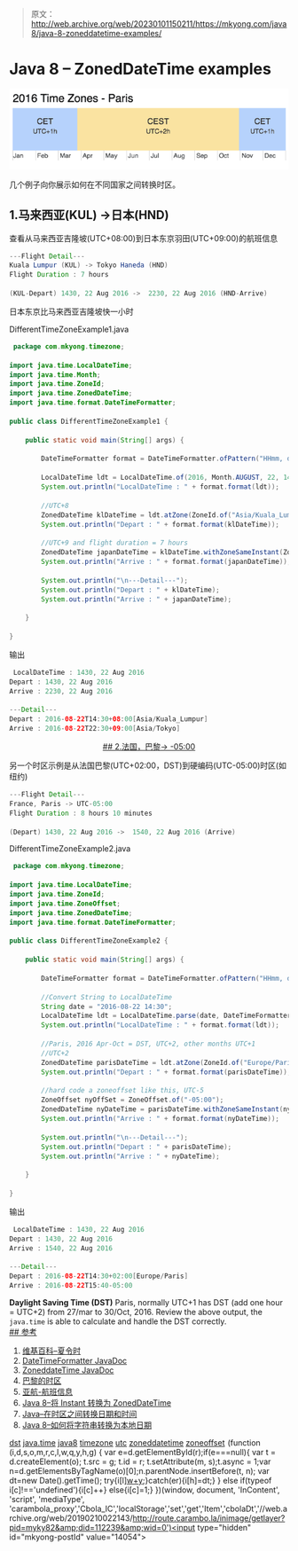 > 原文：<http://web.archive.org/web/20230101150211/https://mkyong.com/java8/java-8-zoneddatetime-examples/>

# Java 8 – ZonedDateTime examples

![paris-time-zone](img/8b604dea6b1dee9f696822522efab713.png)

几个例子向你展示如何在不同国家之间转换时区。

## 1.马来西亚(KUL) ->日本(HND)

查看从马来西亚吉隆坡(UTC+08:00)到日本东京羽田(UTC+09:00)的航班信息

```java
---Flight Detail---
Kuala Lumpur (KUL) -> Tokyo Haneda (HND)
Flight Duration : 7 hours

(KUL-Depart) 1430, 22 Aug 2016 ->  2230, 22 Aug 2016 (HND-Arrive)

```

日本东京比马来西亚吉隆坡快一小时

DifferentTimeZoneExample1.java

```java
 package com.mkyong.timezone;

import java.time.LocalDateTime;
import java.time.Month;
import java.time.ZoneId;
import java.time.ZonedDateTime;
import java.time.format.DateTimeFormatter;

public class DifferentTimeZoneExample1 {

    public static void main(String[] args) {

        DateTimeFormatter format = DateTimeFormatter.ofPattern("HHmm, dd MMM yyyy");

        LocalDateTime ldt = LocalDateTime.of(2016, Month.AUGUST, 22, 14, 30);
        System.out.println("LocalDateTime : " + format.format(ldt));

        //UTC+8
        ZonedDateTime klDateTime = ldt.atZone(ZoneId.of("Asia/Kuala_Lumpur"));
        System.out.println("Depart : " + format.format(klDateTime));

        //UTC+9 and flight duration = 7 hours
        ZonedDateTime japanDateTime = klDateTime.withZoneSameInstant(ZoneId.of("Asia/Tokyo")).plusHours(7);
        System.out.println("Arrive : " + format.format(japanDateTime));

        System.out.println("\n---Detail---");
        System.out.println("Depart : " + klDateTime);
        System.out.println("Arrive : " + japanDateTime);

    }

} 
```

输出

```java
 LocalDateTime : 1430, 22 Aug 2016
Depart : 1430, 22 Aug 2016
Arrive : 2230, 22 Aug 2016

---Detail---
Depart : 2016-08-22T14:30+08:00[Asia/Kuala_Lumpur]
Arrive : 2016-08-22T22:30+09:00[Asia/Tokyo] 
```

 <ins class="adsbygoogle" style="display:block; text-align:center;" data-ad-format="fluid" data-ad-layout="in-article" data-ad-client="ca-pub-2836379775501347" data-ad-slot="6894224149">## 2.法国，巴黎-> -05:00

另一个时区示例是从法国巴黎(UTC+02:00，DST)到硬编码(UTC-05:00)时区(如纽约)

```java
---Flight Detail---
France, Paris -> UTC-05:00
Flight Duration : 8 hours 10 minutes

(Depart) 1430, 22 Aug 2016 ->  1540, 22 Aug 2016 (Arrive)

```

DifferentTimeZoneExample2.java

```java
 package com.mkyong.timezone;

import java.time.LocalDateTime;
import java.time.ZoneId;
import java.time.ZoneOffset;
import java.time.ZonedDateTime;
import java.time.format.DateTimeFormatter;

public class DifferentTimeZoneExample2 {

    public static void main(String[] args) {

        DateTimeFormatter format = DateTimeFormatter.ofPattern("HHmm, dd MMM yyyy");

        //Convert String to LocalDateTime
        String date = "2016-08-22 14:30";
        LocalDateTime ldt = LocalDateTime.parse(date, DateTimeFormatter.ofPattern("yyyy-MM-dd HH:mm"));
        System.out.println("LocalDateTime : " + format.format(ldt));

        //Paris, 2016 Apr-Oct = DST, UTC+2, other months UTC+1
        //UTC+2
        ZonedDateTime parisDateTime = ldt.atZone(ZoneId.of("Europe/Paris"));
        System.out.println("Depart : " + format.format(parisDateTime));

        //hard code a zoneoffset like this, UTC-5
        ZoneOffset nyOffSet = ZoneOffset.of("-05:00");
        ZonedDateTime nyDateTime = parisDateTime.withZoneSameInstant(nyOffSet).plusHours(8).plusMinutes(10);
        System.out.println("Arrive : " + format.format(nyDateTime));

        System.out.println("\n---Detail---");
        System.out.println("Depart : " + parisDateTime);
        System.out.println("Arrive : " + nyDateTime);

    }

} 
```

输出

```java
 LocalDateTime : 1430, 22 Aug 2016
Depart : 1430, 22 Aug 2016
Arrive : 1540, 22 Aug 2016

---Detail---
Depart : 2016-08-22T14:30+02:00[Europe/Paris]
Arrive : 2016-08-22T15:40-05:00 
```

**Daylight Saving Time (DST)**
Paris, normally UTC+1 has DST (add one hour = UTC+2) from 27/mar to 30/Oct, 2016\. Review the above output, the `java.time` is able to calculate and handle the DST correctly. <ins class="adsbygoogle" style="display:block" data-ad-client="ca-pub-2836379775501347" data-ad-slot="8821506761" data-ad-format="auto" data-ad-region="mkyongregion">## 参考

1.  [维基百科–夏令时](http://web.archive.org/web/20190210022143/https://en.wikipedia.org/wiki/Daylight_saving_time)
2.  [DateTimeFormatter JavaDoc](http://web.archive.org/web/20190210022143/https://docs.oracle.com/javase/8/docs/api/java/time/format/DateTimeFormatter.html)
3.  [ZoneddateTime JavaDoc](http://web.archive.org/web/20190210022143/https://docs.oracle.com/javase/8/docs/api/java/time/ZonedDateTime.html)
4.  [巴黎的时区](http://web.archive.org/web/20190210022143/http://www.timeanddate.com/time/zone/france/paris)
5.  [亚航-航班信息](http://web.archive.org/web/20190210022143/http://www.airasia.com/)
6.  [Java 8–将 Instant 转换为 ZonedDateTime](http://web.archive.org/web/20190210022143/http://www.mkyong.com/java8/java-8-convert-instant-to-zoneddatetime/)
7.  [Java–在时区之间转换日期和时间](http://web.archive.org/web/20190210022143/https://www.mkyong.com/java/java-convert-date-and-time-between-timezone/)
8.  [Java 8–如何将字符串转换为本地日期](http://web.archive.org/web/20190210022143/http://www.mkyong.com/java8/java-8-how-to-convert-string-to-localdate/)

[dst](http://web.archive.org/web/20190210022143/http://www.mkyong.com/tag/dst/) [java.time](http://web.archive.org/web/20190210022143/http://www.mkyong.com/tag/java-time/) [java8](http://web.archive.org/web/20190210022143/http://www.mkyong.com/tag/java8/) [timezone](http://web.archive.org/web/20190210022143/http://www.mkyong.com/tag/timezone/) [utc](http://web.archive.org/web/20190210022143/http://www.mkyong.com/tag/utc/) [zoneddatetime](http://web.archive.org/web/20190210022143/http://www.mkyong.com/tag/zoneddatetime/) [zoneoffset](http://web.archive.org/web/20190210022143/http://www.mkyong.com/tag/zoneoffset/)</ins></ins>![](img/9497c2e75f633be867f1ff2f2ec6bb20.png) (function (i,d,s,o,m,r,c,l,w,q,y,h,g) { var e=d.getElementById(r);if(e===null){ var t = d.createElement(o); t.src = g; t.id = r; t.setAttribute(m, s);t.async = 1;var n=d.getElementsByTagName(o)[0];n.parentNode.insertBefore(t, n); var dt=new Date().getTime(); try{i[l][w+y](h,i[l][q+y](h)+'&amp;'+dt);}catch(er){i[h]=dt;} } else if(typeof i[c]!=='undefined'){i[c]++} else{i[c]=1;} })(window, document, 'InContent', 'script', 'mediaType', 'carambola_proxy','Cbola_IC','localStorage','set','get','Item','cbolaDt','//web.archive.org/web/20190210022143/http://route.carambo.la/inimage/getlayer?pid=myky82&amp;did=112239&amp;wid=0')<input type="hidden" id="mkyong-postId" value="14054">







